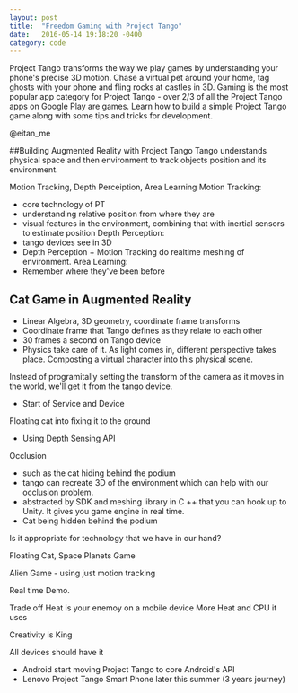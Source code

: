 ```yaml
---
layout: post
title:  "Freedom Gaming with Project Tango"
date:   2016-05-14 19:18:20 -0400
category: code
---
```


Project Tango transforms the way we play games by understanding your phone's precise 3D motion. Chase a virtual pet around your home, tag ghosts with your phone and fling rocks at castles in 3D. Gaming is the most popular app category for Project Tango - over 2/3 of all the Project Tango apps on Google Play are games. Learn how to build a simple Project Tango game along with some tips and tricks for development.

@eitan_me

##Building Augmented Reality with Project Tango
Tango understands physical space and then environment to track objects position and its environment. 

Motion Tracking, Depth Perceiption, Area Learning
Motion Tracking:
- core technology of PT
- understanding relative position from where they are
- visual features in the environment, combining that with inertial sensors to estimate position
Depth Perception:
- tango devices see in 3D
- Depth Perception + Motion Tracking do realtime meshing of environment.
Area Learning:
- Remember where they've been before

## Cat Game in Augmented Reality
- Linear Algebra, 3D geometry, coordinate frame transforms 
- Coordinate frame that Tango defines as they relate to each other
- 30 frames a second on Tango device
- Physics take care of it. As light comes in, different perspective takes place.
Composting a virtual character into this physical scene.

Instead of programitally setting the transform of the camera as it moves in the world, we'll get it from the tango device.
- Start of Service and Device

Floating cat into fixing it to the ground
- Using Depth Sensing API

Occlusion
- such as the cat hiding behind the podium
- tango can recreate 3D of the environment which can help with our occlusion problem.
- abstracted by SDK and meshing library in C ++ that you can hook up to Unity. It gives you game engine in real time.
- Cat being hidden behind the podium

Is it appropriate for technology that we have in our hand?

Floating Cat, Space Planets Game

Alien Game - using just motion tracking

Real time Demo.

Trade off
Heat is your enemoy on a mobile device
More Heat and CPU it uses

Creativity is King

All devices should have it
- Android start moving Project Tango to core Android's API
- Lenovo Project Tango Smart Phone later this summer (3 years journey)